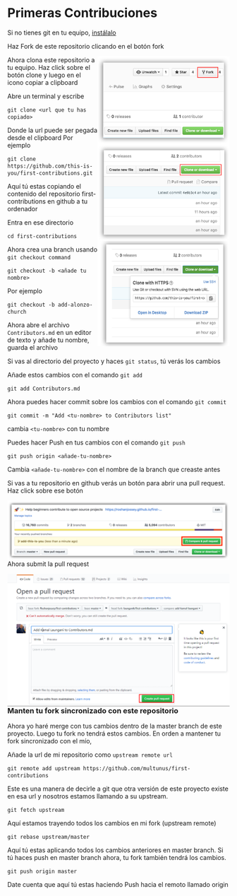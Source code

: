 # Primeras Contribuciones

Si no tienes git en tu equipo, [ instálalo ]( https://help.github.com/articles/set-up-git/ )

Haz Fork de este repositorio clicando en el botón fork

<img style="float: right;" width="300" src="assets/fork.png">

Ahora clona este repositorio a tu equipo. Haz click sobre el botón clone y luego en el icono copiar a clipboard

<img style="float: right;" width="300" src="assets/clone.png">
<img style="float: right;" width="300" src="assets/copy-to-clipboard.png">

Abre un terminal y escribe

```
git clone <url que tu has copiado>
```
Donde la url puede ser pegada desde el clipboard
Por ejemplo
```
git clone https://github.com/this-is-you/first-contributions.git
```
Aquí tú estas copiando el contenido del repositorio first-contributions en github a tu ordenador

Entra en ese directorio

```
cd first-contributions
```

Ahora crea una branch usando `git checkout command`

```
git checkout -b <añade tu nombre>
```
Por ejemplo
```
git checkout -b add-alonzo-church
```

Ahora abre el archivo `Contributors.md` en un editor de texto y añade tu nombre, guarda el archivo

Si vas al directorio del proyecto y haces `git status`, tú verás los cambios

Añade estos cambios con el comando `git add`

```
git add Contributors.md
```

Ahora puedes hacer commit sobre los cambios con el comando `git commit`

```
git commit -m "Add <tu-nombre> to Contributors list"
```
cambia `<tu-nombre>` con tu nombre

Puedes hacer Push en tus cambios con el comando `git push`

```
git push origin <añade-tu-nombre>
```
Cambia `<añade-tu-nombre>` con el nombre de la branch que creaste antes

Si vas a tu repositorio en github verás un botón para abrir una pull request. Haz click sobre ese botón

<img style="float: right;" src="assets/compare-and-pull.png">

Ahora submit la pull request 

<img style="float: right;" src="assets/submit-pull.png">

### Manten tu fork sincronizado con este repositorio

Ahora yo haré merge con tus cambios dentro de la master branch de este proyecto.
Luego tu fork no tendrá estos cambios. En orden a mantener tu fork sincronizado con el mío,

Añade la url de mi repositorio como `upstream remote url`

```
git remote add upstream https://github.com/multunus/first-contributions
```
Este es una manera de decirle a git que otra versión de este proyecto existe en esa url y nosotros estamos llamando a su upstream.

```
git fetch upstream
```
Aquí estamos trayendo todos los cambios en mi fork (upstream remote)

```
git rebase upstream/master
```
Aquí tú estas aplicando todos los cambios anteriores en master branch.
Si tú haces push en master branch ahora, tu fork también tendrá los cambios.
```
git push origin master
```
Date cuenta que aquí tú estas haciendo Push hacia el remoto llamado origin
